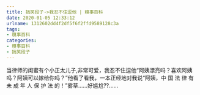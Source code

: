 ```yaml
---
title: 搞笑段子->我忍不住逗他 | 糗事百科
date: 2020-01-05 12:33:12
urlname: 1312602dd4f2df5f6f2ffd9589128c3a
tags: 
- 糗事百科
categories:
- 糗事百科
- 搞笑段子
---
```

当律师的闺蜜有个小正太儿子,非常可爱，我忍不住逗他“阿姨漂亮吗？喜欢阿姨吗？阿姨可以嫁给你吗？”他看了看我，一本正经地对我说“阿姨，中 国 法 律 有 未 成 年 人 保 护 法 的！”雾草……好尴尬??……


